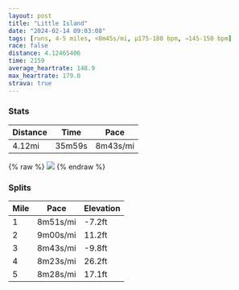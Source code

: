 ```yaml
---
layout: post
title: "Little Island"
date: "2024-02-14 09:03:08"
tags: [runs, 4-5 miles, <8m45s/mi, μ175-180 bpm, →145-150 bpm]
race: false
distance: 4.12465406
time: 2159
average_heartrate: 148.9
max_heartrate: 179.0
strava: true
---
```


### Stats

| Distance | Time | Pace |
|----------|------|------|
|4.12mi|35m59s|8m43s/mi|

{% raw %}
<img src='https://maps.googleapis.com/maps/api/staticmap?maptype=roadmap&path=enc:{~vwF`ttbMBAa@`AWxAKTMd@i@pAQl@[t@Qp@GJATGHI@OQa@]e@[CAMNWx@A^PVjAd@L@HJf@Z|ChBdAz@VNbAz@l@V@D`@TbAd@DFNb@XXlB\tA\p@Jn@V\Rl@JlAf@p@Hd@Lj@VJJG`@a@t@o@hBKb@Wd@ETDDHBLEb@Wd@{ALY\eBNyATWXA`ARp@\l@PHCVQRW`@QnABFYGk@@OA[DGFc@REl@F?A^L@@NB\Gd@?FA@CB?F@LFHFLB\LVDj@?RCPKl@MXApAFb@F\LDBjBRrAXfBp@r@AdAId@Fx@@`A`@FJPLh@PBDFTCROl@Q^Oh@GVARBL\Tl@HN\EDK@GJRLBJSp@@PBJL_@b@WRBPLSJY@SJCFDZJBBG@MHMJ?BFQ^CJBDECCK?EHEBUCKCEYTGE?IRUREZCBMGGKAQBo@f@AHILAGB_@HUHKDOKGIO`@U\EHg@b@iAXg@ZSb@G`@BVDb@R^HA\@b@QhB@ZDNG^DrA@??OCWAy@FqBGq@JcAQIo@Ke@CeAKcAUy@US@e@Ki@Ie@AeAg@{@i@k@Ua@FOFU@a@E_ANk@EsAc@IEKOOIiAc@@BQKcAQYIm@c@w@B[Ru@MeB_@QA@BEBBJAF_@z@G\Wf@MPc@`@q@d@o@n@UTKTOb@_@\E@E@WCg@KmAc@KOG]@]I][a@_@S[AA@MVCRMfB?ZIn@Ux@Qf@[^E@YEp@cCXu@d@iB@KEI_@GmBg@g@IsAa@mAe@yBk@c@O{Ae@c@}@[ImAi@y@c@gB{Aa@OcAq@u@_@oBiAkAo@}@k@{@u@GISIXJt@^b@JVT?]TeANg@BYNUHSl@aCp@mBh@sAVe@Ti@^a@NCn@ZXDBSFOAs@CC@M^N&key=AIzaSyC1MId7bFpkLXNAaYhBSTb8jLyiSqzbDtM&size=800x800&markers=color:yellow|label:S|40.75518,-74.00273&markers=color:green|label:F|40.754839999999966,-74.00175000000009'>
{% endraw %}

### Splits

| Mile | Pace | Elevation |
|------|------|-----------|
|1|8m51s/mi|-7.2ft|
|2|9m00s/mi|11.2ft|
|3|8m43s/mi|-9.8ft|
|4|8m23s/mi|26.2ft|
|5|8m28s/mi|17.1ft|
